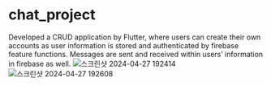 # chat_project

Developed a CRUD application by Flutter, where users can create their own accounts as user information is stored and authenticated by firebase feature functions. Messages are sent and received within users’ information in firebase as well.
![스크린샷 2024-04-27 192414](https://github.com/tmdrl02/chatapp_side_project/assets/132719280/edd1f8a0-4173-4c04-898c-a3c66e5a890f)
![스크린샷 2024-04-27 192608](https://github.com/tmdrl02/chatapp_side_project/assets/132719280/d1fcf9ca-3efd-45e0-b213-71702276428a)
